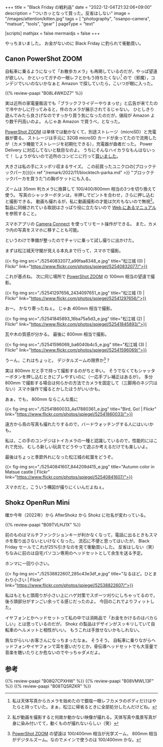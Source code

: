 +++
title = "Black Friday の戦利品"
date =  "2022-12-04T21:32:06+09:00"
description = "ついカッとなって買った。反省はしない"
image = "/images/attention/kitten.jpg"
tags = [ "photography", "osanpo-camera", "matsue", "tools", "gear" ]
pageType = "text"

[scripts]
  mathjax = false
  mermaidjs = false
+++

やっちまいました。
お金がないのに Black Friday に釣られて衝動買い。

## Canon PowerShot ZOOM

[PowerShot ZOOM]: https://cam.start.canon/ja/C008/manual/html/ "キヤノン：製品マニュアル｜PowerShot ZOOM"

自転車に乗るようになって「お散歩カメラ」も再開しているのだが，やっぱ望遠が欲しい。
かといってガチの一眼レフとかもう持ちたくない[^c1] ので（邪魔），コンデジでいいのないかなぁと Amazon で探していたら，こいつが眼に入った。

[^c1]: 私は天体写真からカメラを始めたので銀塩一眼レフカメラのボディだけはやたらと持っていた。まぁ，松江に帰省るときに全部処分したんだけどね。

{{% review-paapi "B08L4WKDZ7" %}} <!-- PowerShot ZOOM -->

実は近所の家電量販店でも「ブラックフライデーやりまっせ」と広告が来てたので冷やかしに行ってみると，件のカメラが展示されてるじゃない。
ひとしきり遊んでみたら良さげなのですっかり買う気になったのだが，値段が Amazon より数千円高いのよ。
んじゃあ Amazon で買うべ，となった。

[PowerShot ZOOM] は単体では動かなくて，別途ストレージ（microSD）と充電器が要る。
ストレージは手元に 32GB microSD カードが余ってたので流用したが（カメラ機能でストレージを初期化できる），充電器が曲者だった。
Power Delivery に対応してないと駄目なのよ。
うちにそんなハイカラなもんはないって！ しょうがないので近所のコンビニに行って[買いました](https://www.century.co.jp/products/ac65pd.html "65W対応 Type-C＆USB-A急速充電器 (AC65PD) - 株式会社センチュリー")。

大きさは私の手にスッポリ収まるサイズ。
この前買ったユニクロの[ブロックテックパーカ]({{< ref "/remark/2022/11/blocktech-parka.md" >}} "ブロックテックパーカを買うた")の胸ポケットにも入る。

ズームは 35mm 判カメラに換算して 100/400/800mm 相当の3つを切り換えて使う。
写真のシャッターボタンは，半押しでピントを合わせ，さらに押し込むと撮影できる。
動画も撮れるが，私に動画撮影の才能は欠片もないので無視[^mv1]。
製品に同梱されている取説はさっぱり役に立たないので [Web にあるマニュアル][PowerShot ZOOM]を参照すること。

[^mv1]: 私が動画を撮影すると何故か動かない映像が撮れる。天体写真や風景写真が身に染み付いてて，動くものが撮れないらしい（笑）

スマホアプリの [Camera Connect](https://cweb.canon.jp/camera/dcam/wi-fi/cc/ "キヤノン：コンパクトデジタルカメラ PC用ソフトウエア｜Camera Connect") を使ってリモート操作ができる。
また，カメラ内の写真をスマホに移すことも可能。

というわけで準備が整ったのでチャリに乗って試し撮りに出かけた。

まずは松江城天守閣が見える本丸まで行って，スマホで撮影。

{{< fig-img src="./52540832077_a99faa8348_e.jpg" title="松江城 (0) | Flickr" link="https://www.flickr.com/photos/spiegel/52540832077/">}}

これが基点ね。
次に同じ場所で [PowerShot ZOOM] の 100mm 相当の望遠で撮影。

{{< fig-img src="./52541297656_2434097651_e.jpg" title="松江城 (1) | Flickr" link="https://www.flickr.com/photos/spiegel/52541297656/">}}

おー。
かなり寄ったねぇ。
じゃあ 400mm 相当で撮影。

{{< fig-img src="./52541845893_16ba75a5d3_e.jpg" title="松江城 (2) | Flickr" link="https://www.flickr.com/photos/spiegel/52541845893/">}}

瓦や木の質感が分かる。
最後に 800mm 相当で撮影。

{{< fig-img src="./52541596069_ba6040b4c5_e.jpg" title="松江城 (3) | Flickr" link="https://www.flickr.com/photos/spiegel/52541596069/">}}

うーん，これはちょっと。
デジタルズームの限界か[^z1]？

[^z1]: [PowerShot ZOOM] の望遠は 100/400mm 相当が光学ズーム， 800mm 相当がデジタルズーム。なのでメインで使うのは 100/400mm かな。

実は 800mm だと手で持って撮影するのがちと辛い。
そうでなくてもシャッターボタンを押し込むときにブレやすいのに（一応手ブレ補正はあるが）。
多分 800mm で撮影する場合は何らかの方法でカメラを固定して（三脚用のネジ穴はない）スマホ操作で撮るとかしたほうがいいかも。

あぁ，でも， 800mm ならこんな風に

{{< fig-img src="./52541860033_4a17880361_e.jpg" title="Bird, Go! | Flickr" link="https://www.flickr.com/photos/spiegel/52541860033/">}}

遠方から鳥の写真も撮れたりするので，バードウォッチングする人にはいいかも。

私は，この手のコンデジはトイカメラの一種と認識しているので，性能的にはこれで充分。
むしろ新しい玩具でどうやって遊ぶか考えるだけでも楽しいよ。

最後はちょっと季節外れになった松江城の紅葉をどうぞ。

{{< fig-img src="./52540841607_844209d415_e.jpg" title="Autumn color in Matsue castle | Flickr" link="https://www.flickr.com/photos/spiegel/52540841607/">}}

スマホだと，こういう構図が撮りにくいんだよねぇ。

## Shokz OpenRun Mini

確か今年（2022年）から AfterShokz から Shokz に社名が変わっている。

{{% review-paapi "B09TVLHJ1X" %}} <!-- Shokz OpenRun Mini 骨伝導ヘッドセット -->

前のものはマルチファンクションキーが利かなくなって，電話に出るときもスマホを取り出さないといけなくなった。
流石に不便と思ってはいたが， Black Friday セールでこれが25%引きなのを見て衝動買いした。
反省はしない（笑） ちなみに前のは自宅パソコン専用のヘッドセットとして余生を送る予定。

ホンマに一回り小さい。

{{< fig-img src="./52538822607_285c43e3df_e.jpg" title="なるほど。ひとまわり小さい | Flickr" link="https://www.flickr.com/photos/spiegel/52538822607/">}}

私はもともと頭周りが小さい上にハゲ対策でスポーツ刈りにしちゃってるので，後ろ頭部分がすンごい余ってる感じだったのよ。
今回のこれでよりフィットした。

イヤフォンとかヘッドセットって私の中では消耗品で「お金をかけるのはバカらしい」とは思っているのだが， Shokz の製品はデザインがスッキリしていて自転車のヘルメットと相性がいい。
もうこれは手放せないかもしれない。

我ながらいいお客さんになっちまったなぁ。
そうそう。
自転車に乗りながらヘッドフォンやイヤフォンで耳を塞いだりとか，骨伝導ヘッドセットでも大音量で音楽を聴いたりとか危ないのでやっちゃダメだよ。

## 参考

{{% review-paapi "B08Q7CPXHW" %}} <!-- 充電器（Power Delivery 対応） -->
{{% review-paapi "B08VMWL13F" %}} <!-- VAAM -->
{{% review-paapi "B08TQSRZKR" %}} <!-- プロテインバー -->

